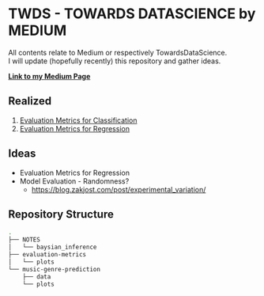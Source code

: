 # TWDS - TOWARDS DATASCIENCE by MEDIUM

All contents relate to Medium or respectively TowardsDataScience.  
I will update (hopefully recently) this repository and gather ideas.

**[Link to my Medium Page](https://maximilianstaebler.medium.com)**

## Realized

1. [Evaluation Metrics for Classification](https://maximilianstaebler.medium.com/data-science-evaluation-metrics-unravel-algorithms-267c55f09fa2)
2. [Evaluation Metrics for Regression](https://medium.com/towards-artificial-intelligence/data-science-evaluation-metrics-unravel-algorithms-for-regression-part-2-85201ab14ae0)

## Ideas

* Evaluation Metrics for Regression
* Model Evaluation - Randomness?
    * https://blog.zakjost.com/post/experimental_variation/

## Repository Structure

```bash
.
├── NOTES
│   └── baysian_inference
├── evaluation-metrics
│   └── plots
└── music-genre-prediction
    ├── data
    └── plots
```
